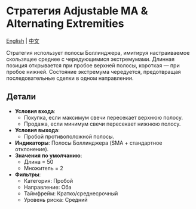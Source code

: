 # Стратегия Adjustable MA & Alternating Extremities
[English](README.md) | [中文](README_cn.md)

Стратегия использует полосы Боллинджера, имитируя настраиваемое скользящее среднее с чередующимися экстремумами. Длинная позиция открывается при пробое верхней полосы, короткая — при пробое нижней. Состояние экстремума чередуется, предотвращая последовательные сделки в одном направлении.

## Детали

- **Условия входа**:
  - Покупка, если максимум свечи пересекает верхнюю полосу.
  - Продажа, если минимум свечи пересекает нижнюю полосу.
- **Условия выхода**:
  - Пробой противоположной полосы.
- **Индикаторы**: Полосы Боллинджера (SMA + стандартное отклонение).
- **Значения по умолчанию**:
  - Длина = 50
  - Множитель = 2
- **Фильтры**:
  - Категория: Пробой
  - Направление: Оба
  - Таймфрейм: Кратко/среднесрочный
  - Уровень риска: Средний
